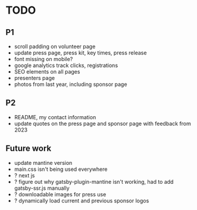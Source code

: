 # TODO

## P1

- scroll padding on volunteer page
- update press page, press kit, key times, press release
- font missing on mobile?
- google analytics track clicks, registrations
- SEO elements on all pages
- presenters page
- photos from last year, including sponsor page

## P2

- README, my contact information
- update quotes on the press page and sponsor page with feedback from 2023

## Future work

- update mantine version
- main.css isn't being used everywhere
- ? next js
- ? figure out why gatsby-plugin-mantine isn't working, had to add gatsby-ssr.js manually
- ? downloadable images for press use
- ? dynamically load current and previous sponsor logos
